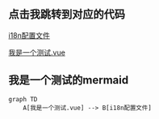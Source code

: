 <!-- 在 docx/测试的连接.md 中 -->

## 点击我跳转到对应的代码
[i18n配置文件](../src/i18n/index.js)

[我是一个测试.vue](../src/我是一个测试.vue)

## 我是一个测试的mermaid
```mermaid
graph TD
    A[我是一个测试.vue] --> B[i18n配置文件]
```